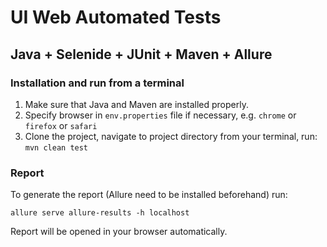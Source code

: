 # UI Web Automated Tests

## Java + Selenide + JUnit + Maven + Allure

### Installation and run from a terminal

1. Make sure that Java and Maven are installed properly.
2. Specify browser in ```env.properties``` file if necessary, e.g. ```chrome``` or ```firefox``` or ```safari```
3. Clone the project, navigate to project directory from your terminal, run:
```mvn clean test```

### Report

To generate the report (Allure need to be installed beforehand) run:

```allure serve allure-results -h localhost```

Report will be opened in your browser automatically.
